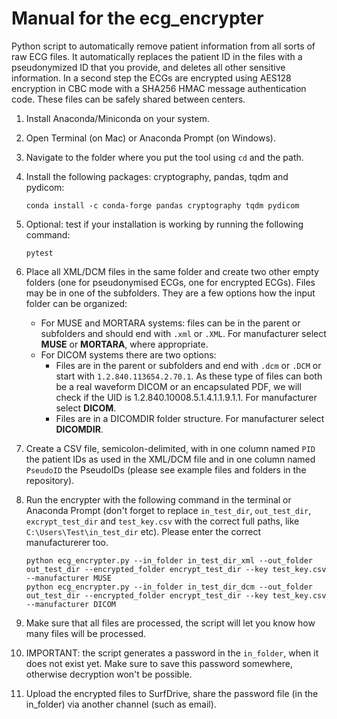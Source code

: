 # Manual for the ecg_encrypter
Python script to automatically remove patient information from all sorts of raw ECG files. It automatically replaces the patient ID in the files with a pseudonymized ID that you provide, and deletes all other sensitive information. In a second step the ECGs are encrypted using AES128 encryption in CBC mode with a SHA256 HMAC message authentication code. These files can be safely shared between centers.

1. Install Anaconda/Miniconda on your system.

2. Open Terminal (on Mac) or Anaconda Prompt (on Windows).

3.  Navigate to the folder where you put the tool using `cd` and the path.

4. Install the following packages: cryptography, pandas, tqdm and pydicom:

    ```
    conda install -c conda-forge pandas cryptography tqdm pydicom
    ```

5. Optional: test if your installation is working by running the following command:
    ```
    pytest
    ```

6. Place all XML/DCM files in the same folder and create two other empty folders (one for pseudonymised ECGs, one for encrypted ECGs). Files may be in one of the subfolders. They are a few options how the input folder can be organized:
    * For MUSE and MORTARA systems: files can be in the parent or subfolders and should end with `.xml` or `.XML`. For manufacturer select **MUSE** or **MORTARA**, where appropriate.
    * For DICOM systems there are two options:
        * Files are in the parent or subfolders and end with `.dcm` or `.DCM` or start with `1.2.840.113654.2.70.1`. As these type of files can both be a real waveform DICOM or an encapsulated PDF, we will check if the UID is 1.2.840.10008.5.1.4.1.1.9.1.1. For manufacturer select **DICOM**.
        * Files are in a DICOMDIR folder structure. For manufacturer select **DICOMDIR**.

7. Create a CSV file, semicolon-delimited, with in one column named `PID` the patient IDs as used in the XML/DCM file and in one column named `PseudoID` the PseudoIDs (please see example files and folders in the repository).

8. Run the encrypter with the following command in the terminal or Anaconda Prompt (don't forget to replace `in_test_dir`, `out_test_dir`, `excrypt_test_dir` and `test_key.csv` with the correct full paths, like `C:\Users\Test\in_test_dir` etc). Please enter the correct manufacturerer too.

    ```
    python ecg_encrypter.py --in_folder in_test_dir_xml --out_folder out_test_dir --encrypted_folder encrypt_test_dir --key test_key.csv --manufacturer MUSE
    python ecg_encrypter.py --in_folder in_test_dir_dcm --out_folder out_test_dir --encrypted_folder encrypt_test_dir --key test_key.csv --manufacturer DICOM
    ```

9. Make sure that all files are processed, the script will let you know how many files will be processed.

10. IMPORTANT: the script generates a password in the `in_folder`, when it does not exist yet. Make sure to save this password somewhere, otherwise decryption won't be possible.

11. Upload the encrypted files to SurfDrive, share the password file (in the in_folder) via another channel (such as email).